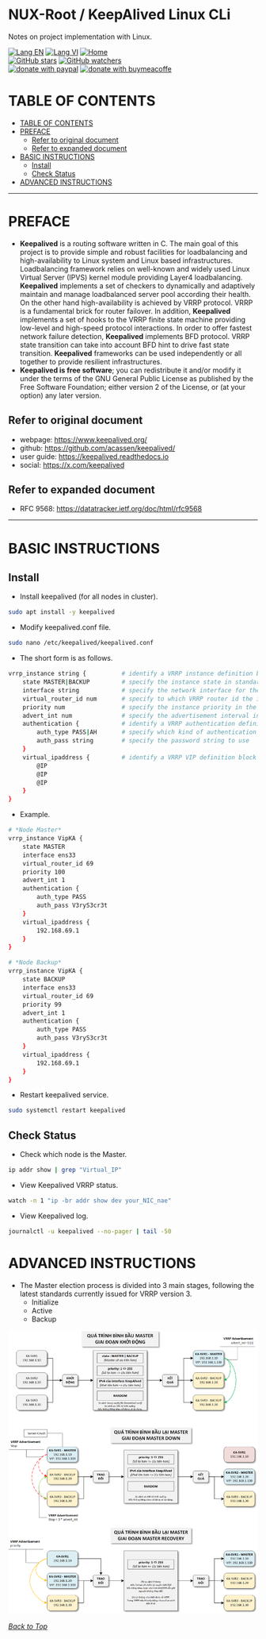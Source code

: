 # NUX-Root / KeepAlived Linux CLi
Notes on project implementation with Linux.

[![Lang EN](https://img.shields.io/badge/lang-en-green)](KeepAlived-CLi.md)
[![Lang VI](https://img.shields.io/badge/lang-vi-yellow)](KeepAlived-CLi.vi.md)
[![Home](https://img.shields.io/badge/Main-blue)](../README.md)<br/>
[![GitHub stars](https://img.shields.io/github/stars/quachdoduy/NUX-Root?logo=GitHub&style=flat&color=red)](https://github.com/quachdoduy/NUX-Root/stargazers)
[![GitHub watchers](https://img.shields.io/github/watchers/quachdoduy/NUX-Root?logo=GitHub&style=flat&color=blue)](https://github.com/quachdoduy/NUX-Root/watchers)<br/>
[![donate with paypal](https://img.shields.io/badge/Like_it%3F-Donate!-green?logo=githubsponsors&logoColor=orange&style=flat)](https://paypal.me/quachdoduy)
[![donate with buymeacoffe](https://img.shields.io/badge/Like_it%3F-Donate!-blue?logo=githubsponsors&logoColor=orange&style=flat)](https://buymeacoffee.com/quachdoduy)

# TABLE OF CONTENTS
- [TABLE OF CONTENTS](#table-of-contents)
- [PREFACE](#preface)
    - [Refer to original document](#refer-to-original-document)
    - [Refer to expanded document](#refer-to-expanded-document)
- [BASIC INSTRUCTIONS](#basic-instructions)
    - [Install](#install)
    - [Check Status](#check-status)
- [ADVANCED INSTRUCTIONS](#advanced-instructions)

---

# PREFACE
- **Keepalived** is a routing software written in C. The main goal of this project is to provide simple and robust facilities for loadbalancing and high-availability to Linux system and Linux based infrastructures. Loadbalancing framework relies on well-known and widely used Linux Virtual Server (IPVS) kernel module providing Layer4 loadbalancing. **Keepalived** implements a set of checkers to dynamically and adaptively maintain and manage loadbalanced server pool according their health. On the other hand high-availability is achieved by VRRP protocol. VRRP is a fundamental brick for router failover. In addition, **Keepalived** implements a set of hooks to the VRRP finite state machine providing low-level and high-speed protocol interactions. In order to offer fastest network failure detection, **Keepalived** implements BFD protocol. VRRP state transition can take into account BFD hint to drive fast state transition. **Keepalived** frameworks can be used independently or all together to provide resilient infrastructures.
- **Keepalived is free software**; you can redistribute it and/or modify it under the terms of the GNU General Public License as published by the Free Software Foundation; either version 2 of the License, or (at your option) any later version.

## Refer to original document
- webpage: https://www.keepalived.org/
- github: https://github.com/acassen/keepalived/
- user guide: https://keepalived.readthedocs.io
- social: https://x.com/keepalived

## Refer to expanded document
- RFC 9568: https://datatracker.ietf.org/doc/html/rfc9568

---

# BASIC INSTRUCTIONS

## Install
- Install keepalived (for all nodes in cluster).
```bash
sudo apt install -y keepalived
```
- Modify keepalived.conf file.
```bash
sudo nano /etc/keepalived/keepalived.conf
```
- The short form is as follows.
```bash
vrrp_instance string {          # identify a VRRP instance definition block
    state MASTER|BACKUP         # specify the instance state in standard use
    interface string            # specify the network interface for the instance to run on
    virtual_router_id num       # specify to which VRRP router id the instance belongs
    priority num                # specify the instance priority in the VRRP router (range from 1 to 255)
    advert_int num              # specify the advertisement interval in seconds (set to 1)
    authentication {            # identify a VRRP authentication definition block
        auth_type PASS|AH       # specify which kind of authentication to use (PASS|AH)
        auth_pass string        # specify the password string to use
    }
    virtual_ipaddress {         # identify a VRRP VIP definition block (Block limited to 20 IP addresses) 
        @IP
        @IP
        @IP
    }
}
```
- Example.
```bash
# *Node Master*
vrrp_instance VipKA {
    state MASTER
    interface ens33
    virtual_router_id 69
    priority 100
    advert_int 1
    authentication {
        auth_type PASS
        auth_pass V3ryS3cr3t
    }
    virtual_ipaddress {
        192.168.69.1
    }
}
```
```bash
# *Node Backup*
vrrp_instance VipKA {
    state BACKUP
    interface ens33
    virtual_router_id 69
    priority 99
    advert_int 1
    authentication {
        auth_type PASS
        auth_pass V3ryS3cr3t
    }
    virtual_ipaddress {
        192.168.69.1
    }
}
```
-  Restart keepalived service.
```bash
sudo systemctl restart keepalived
```

## Check Status
- Check which node is the Master.
```bash
ip addr show | grep "Virtual_IP"
```
- View Keepalived VRRP status.
```bash
watch -n 1 "ip -br addr show dev your_NIC_nae"
```
- View Keepalived log.
```bash
journalctl -u keepalived --no-pager | tail -50
```

# ADVANCED INSTRUCTIONS
- The Master election process is divided into 3 main stages, following the latest standards currently issued for VRRP version 3.
    - Initialize
    - Active
    - Backup

<img alt="Master Election" src="../assets/images/Master Voting Process.png">


*[Back to Top](#nux-root--keepalived-linux-cli)*